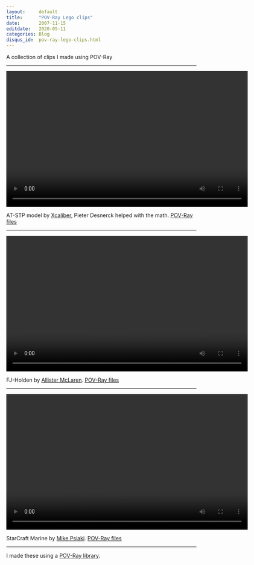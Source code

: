 ```yaml
---
layout:     default
title:      "POV-Ray Lego clips"
date:       2007-11-15
editdate:   2020-05-11
categories: Blog
disqus_id:  pov-ray-lego-clips.html
---
```


A collection of clips I made using POV-Ray

---

<video width="640" height="360" controls preload="auto">
<source src="/videos/at_stp.mp4" type="video/mp4"/>
Your browser doesn\'t support html5 video
<br /></video>

AT-STP model by [Xcaliber](http://www.brickshelf.com/cgi-bin/gallery.cgi?m=Xcalabur), Pieter Desnerck helped with the math.  [POV-Ray files](/videos/at_stp.zip)

---

<video width="640" height="360" controls preload="auto">
<source src="/videos/fj_holden.mp4" type="video/mp4"/>
Your browser doesn\'t support html5 video
<br /></video>

FJ-Holden by [Allister McLaren](http://www.brickshelf.com/cgi-bin/gallery.cgi?m=almac). [POV-Ray files](/videos/fj_holden.zip)

---

<video width="640" height="360" controls preload="auto">
<source src="/videos/marine.mp4" type="video/mp4"/>
Your browser doesn\'t support html5 video
<br /></video>

StarCraft Marine by [Mike Psiaki](http://www.brickshelf.com/cgi-bin/gallery.cgi?m=mikepsiaki). [POV-Ray files](/videos/marine.zip)

---

I made these using a [POV-Ray library](http://www.....nl).
